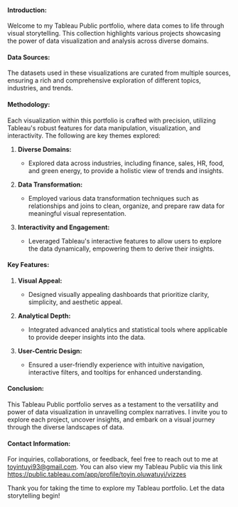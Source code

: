 
#### Introduction:
Welcome to my Tableau Public portfolio, where data comes to life through visual storytelling. This collection highlights various projects showcasing the power of data visualization and analysis across diverse domains.

#### Data Sources:
The datasets used in these visualizations are curated from multiple sources, ensuring a rich and comprehensive exploration of different topics, industries, and trends.

#### Methodology:
Each visualization within this portfolio is crafted with precision, utilizing Tableau's robust features for data manipulation, visualization, and interactivity. The following are key themes explored:

1. **Diverse Domains:**
   - Explored data across industries, including finance, sales, HR, food, and green energy, to provide a holistic view of trends and insights.

2. **Data Transformation:**
   - Employed various data transformation techniques such as relationships and joins to clean, organize, and prepare raw data for meaningful visual representation.

3. **Interactivity and Engagement:**
   - Leveraged Tableau's interactive features to allow users to explore the data dynamically, empowering them to derive their insights.

#### Key Features:
1. **Visual Appeal:**
   - Designed visually appealing dashboards that prioritize clarity, simplicity, and aesthetic appeal.

2. **Analytical Depth:**
   - Integrated advanced analytics and statistical tools where applicable to provide deeper insights into the data.

3. **User-Centric Design:**
   - Ensured a user-friendly experience with intuitive navigation, interactive filters, and tooltips for enhanced understanding.

#### Conclusion:
This Tableau Public portfolio serves as a testament to the versatility and power of data visualization in unravelling complex narratives. I invite you to explore each project, uncover insights, and embark on a visual journey through the diverse landscapes of data.

#### Contact Information:
For inquiries, collaborations, or feedback, feel free to reach out to me at toyintuyi93@gmail.com. You can also view my Tableau Public via this link https://public.tableau.com/app/profile/toyin.oluwatuyi/vizzes

Thank you for taking the time to explore my Tableau portfolio. Let the data storytelling begin!
